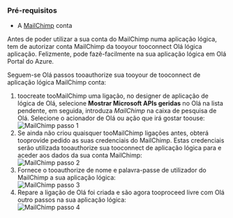 ### <a name="prerequisites"></a>Pré-requisitos
* A [MailChimp](https://www.MailChimp.com/) conta 

Antes de poder utilizar a sua conta do MailChimp numa aplicação lógica, tem de autorizar conta MailChimp da tooyour tooconnect Olá lógica aplicação. Felizmente, pode fazê-facilmente na sua aplicação lógica em Olá Portal do Azure. 

Seguem-se Olá passos tooauthorize sua tooyour de tooconnect de aplicação lógica MailChimp conta:

1. toocreate tooMailChimp uma ligação, no designer de aplicação de lógica de Olá, selecione **Mostrar Microsoft APIs geridas** no Olá na lista pendente, em seguida, introduza *MailChimp* na caixa de pesquisa de Olá. Selecione o acionador de Olá ou ação que irá gostar toouse:  
   ![MailChimp passo 1](./media/connectors-create-api-mailchimp/mailchimp-1.png)
2. Se ainda não criou quaisquer tooMailChimp ligações antes, obterá tooprovide pedido as suas credenciais do MailChimp. Estas credenciais serão utilizada tooauthorize sua tooconnect de aplicação lógica para e aceder aos dados da sua conta MailChimp:  
   ![MailChimp passo 2](./media/connectors-create-api-mailchimp/mailchimp-2.png)
3. Fornece o tooauthorize de nome e palavra-passe de utilizador do MailChimp a sua aplicação lógica:  
   ![MailChimp passo 3](./media/connectors-create-api-mailchimp/mailchimp-3.png)   
4. Repare a ligação de Olá foi criada e são agora tooproceed livre com Olá outro passos na sua aplicação lógica:  
   ![MailChimp passo 4](./media/connectors-create-api-mailchimp/mailchimp-4.png)

